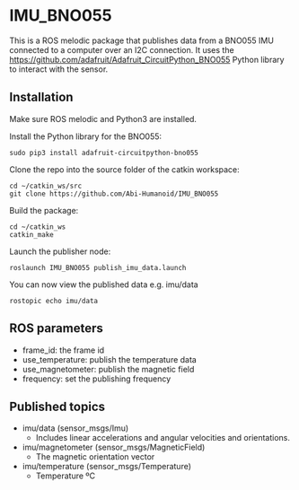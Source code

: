 # IMU_BNO055

This is a ROS melodic package that publishes data from a BNO055 IMU connected to a computer over an I2C connection. It uses the https://github.com/adafruit/Adafruit_CircuitPython_BNO055 Python library to interact with the sensor.

## Installation

Make sure ROS melodic and Python3 are installed. 

Install the Python library for the BNO055:
```
sudo pip3 install adafruit-circuitpython-bno055
```

Clone the repo into the source folder of the catkin workspace:
```
cd ~/catkin_ws/src
git clone https://github.com/Abi-Humanoid/IMU_BNO055
```

Build the package:
```
cd ~/catkin_ws
catkin_make
```

Launch the publisher node:
```
roslaunch IMU_BNO055 publish_imu_data.launch
```

You can now view the published data e.g. imu/data
```
rostopic echo imu/data
```

## ROS parameters
* frame_id: the frame id
* use_temperature: publish the temperature data
* use_magnetometer: publish the magnetic field
* frequency: set the publishing frequency

## Published topics
* imu/data (sensor_msgs/Imu)
    - Includes linear accelerations and angular velocities and orientations.
* imu/magnetometer (sensor_msgs/MagneticField)
    - The magnetic orientation vector
* imu/temperature (sensor_msgs/Temperature)
    - Temperature ºC
